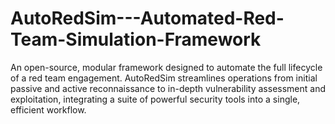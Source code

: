 # AutoRedSim---Automated-Red-Team-Simulation-Framework
An open-source, modular framework designed to automate the full lifecycle of a red team engagement. AutoRedSim streamlines operations from initial passive and active reconnaissance to in-depth vulnerability assessment and exploitation, integrating a suite of powerful security tools into a single, efficient workflow.

